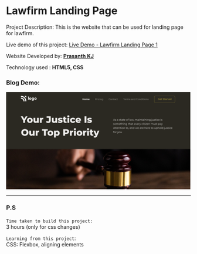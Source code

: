 # Lawfirm Landing Page

Project Description: This is the website that can be used for landing page  for lawfirm.

Live demo of this project: [Live Demo - Lawfirm Landing Page 1](https://lawfirm-landing-page-1-prasanthkj.netlify.app/)

Website Developed by: **[Prasanth KJ](https://www.prasanthkj.com)**

Technology used     : **HTML5, CSS**

### Blog Demo:

![Flashion Blog Homepage](https://github.com/PrasanthKJ/Lawfirm-Landing-Page-1/blob/main/thumbnail.png)

---
### P.S

`Time taken to build this project:` <br>
3 hours (only for css changes)

`Learning from this project`:<br>
CSS: Flexbox, aligning elements

